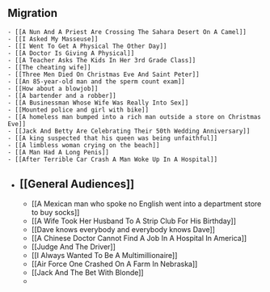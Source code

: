 ## Migration
	- [[A Nun And A Priest Are Crossing The Sahara Desert On A Camel]]
	- [[I Asked My Masseuse]]
	- [[I Went To Get A Physical The Other Day]]
	- [[A Doctor Is Giving A Physical]]
	- [[A Teacher Asks The Kids In Her 3rd Grade Class]]
	- [[The cheating wife]]
	- [[Three Men Died On Christmas Eve And Saint Peter]]
	- [[An 85-year-old man and the sperm count exam]]
	- [[How about a blowjob]]
	- [[A bartender and a robber]]
	- [[A Businessman Whose Wife Was Really Into Sex]]
	- [[Mounted police and girl with bike]]
	- [[A homeless man bumped into a rich man outside a store on Christmas Eve]]
	- [[Jack And Betty Are Celebrating Their 50th Wedding Anniversary]]
	- [[A king suspected that his queen was being unfaithful]]
	- [[A limbless woman crying on the beach]]
	- [[A Man Had A Long Penis]]
	- [[After Terrible Car Crash A Man Woke Up In A Hospital]]
- ## [[General Audiences]]
	- [[A Mexican man who spoke no English went into a department store to buy socks]]
	- [[A Wife Took Her Husband To A Strip Club For His Birthday]]
	- [[Dave knows everybody and everybody knows Dave]]
	- [[A Chinese Doctor Cannot Find A Job In A Hospital In America]]
	- [[Judge And The Driver]]
	- [[I Always Wanted To Be A Multimillionaire]]
	- [[Air Force One Crashed On A Farm In Nebraska]]
	- [[Jack And The Bet With Blonde]]
	-